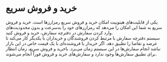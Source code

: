 # خرید و فروش سریع
یکی از قابلیت‌های هیتوبیت امکان خرید و فروش سریع رمزارزها است. خرید و فروش سریع به شما این امکان را می‌دهد که رمزارزهای خود را به‌سرعت و بدون محدودیت‌های وارد کردن سفارش در دفترچه سفارش، خرید و فروش کنید.<br>
سیستم دفترچه سفارش با مرتبط کردن فروشندگان و خریداران با یکدیگر کار می‌کند تا عرضه و تقاضا را تطبیق دهد. اگر خریدار یا فروشنده‌ای با یک قیمت خاص در این بازار نباشد انجام سفارش‌ها در این سیستم زمان می‌برد. باخرید و فروش سریع، زمان انتظار برای تطبیق سفارش‌ها وجود ندارد و سفارش‌های خرید و فروش فوراً انجام می‌شوند.